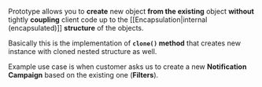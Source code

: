 Prototype allows you to **create** new object **from the existing** object **without** tightly **coupling** client code up to the [[Encapsulation|internal (encapsulated)]] **structure** of the objects.

Basically this is the implementation of **`clone()` method** that creates new instance with cloned nested structure as well.

Example use case is when customer asks us to create a new **Notification Campaign** based on the existing one (**Filters**).
